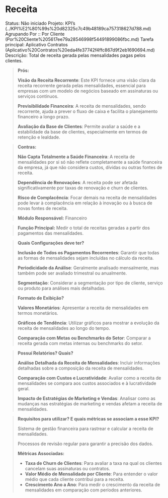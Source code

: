 # Receita

Status: Não iniciado
Projeto: KPI’s (../KPI%E2%80%99s%20d82325c7c49b48189ca757318627d788.md)
Agrupando Por :: Por Cliente (Por%20Cliente%205617ee79a28546998f54491899086fbc.md)
Tarefa principal: Aplicativo Contratos (Aplicativo%20Contratos%20eda4fe37742f4ffc867d9f2eb1690694.md)
Descrição: Total de receita gerada pelas mensalidades pagas pelos clientes.

> **Prós:**
> 
> 
> **Visão da Receita Recorrente**: Este KPI fornece uma visão clara da receita recorrente gerada pelas mensalidades, essencial para empresas com um modelo de negócios baseado em assinaturas ou serviços contínuos.
> 
> **Previsibilidade Financeira**: A receita de mensalidades, sendo recorrente, ajuda a prever o fluxo de caixa e facilita o planejamento financeiro a longo prazo.
> 
> **Avaliação da Base de Clientes**: Permite avaliar a saúde e a estabilidade da base de clientes, especialmente em termos de retenção e lealdade.
> 

> **Contras:**
> 
> 
> **Não Capta Totalmente a Saúde Financeira**: A receita de mensalidades por si só não reflete completamente a saúde financeira da empresa, já que não considera custos, dívidas ou outras fontes de receita.
> 
> **Dependência de Renovações**: A receita pode ser afetada significativamente por taxas de renovação e churn de clientes.
> 
> **Risco de Complacência**: Focar demais na receita de mensalidades pode levar à complacência em relação à inovação ou à busca de novas fontes de receita.
> 

> **Módulo Responsável:**
Financeiro
> 

> **Função Principal:**
Medir o total de receitas geradas a partir dos pagamentos das mensalidades.
> 

> **Quais Configurações deve ter?**
> 
> 
> **Inclusão de Todos os Pagamentos Recorrentes**: Garantir que todas as formas de mensalidades sejam incluídas no cálculo da receita.
> 
> **Periodicidade da Análise**: Geralmente analisado mensalmente, mas também pode ser avaliado trimestral ou anualmente.
> 
> **Segmentação**: Considerar a segmentação por tipo de cliente, serviço ou produto para análises mais detalhadas.
> 

> **Formato de Exibição?**
> 
> 
> **Valores Monetários**: Apresentar a receita de mensalidades em termos monetários.
> 
> **Gráficos de Tendência**: Utilizar gráficos para mostrar a evolução da receita de mensalidades ao longo do tempo.
> 
> **Comparação com Metas ou Benchmarks do Setor**: Comparar a receita gerada com metas internas ou benchmarks do setor.
> 

> **Possuí Relatórios? Quais?**
> 
> 
> **Análise Detalhada da Receita de Mensalidades**: Incluir informações detalhadas sobre a composição da receita de mensalidades.
> 
> **Comparação com Custos e Lucratividade**: Avaliar como a receita de mensalidades se compara aos custos associados e à lucratividade geral.
> 
> **Impacto de Estratégias de Marketing e Vendas**: Analisar como as mudanças nas estratégias de marketing e vendas afetam a receita de mensalidades.
> 

> **Requisitos para utilizar? E quais métricas se associam a esse KPI?**
> 
> 
> Sistema de gestão financeira para rastrear e calcular a receita de mensalidades.
> 
> Processos de revisão regular para garantir a precisão dos dados.
> 
> **Métricas Associadas:**
> 
> - **Taxa de Churn de Clientes**: Para avaliar a taxa na qual os clientes cancelam suas assinaturas ou contratos.
> - **Valor Médio de Mensalidade por Cliente**: Para entender o valor médio que cada cliente contribui para a receita.
> - **Crescimento Ano a Ano**: Para medir o crescimento da receita de mensalidades em comparação com períodos anteriores.